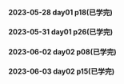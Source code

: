 #### 2023-05-28 day01 p18(已学完)
#### 2023-05-31 day01 p26(已学完)
#### 2023-06-02 day02 p08(已学完)
#### 2023-06-03 day02 p15(已学完)
